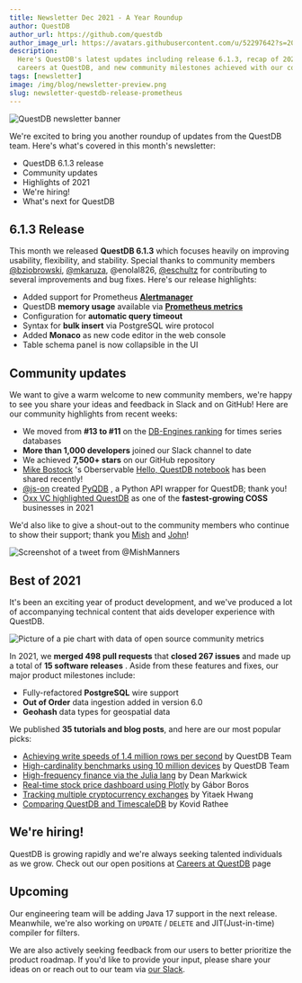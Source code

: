 ```yaml
---
title: Newsletter Dec 2021 - A Year Roundup
author: QuestDB
author_url: https://github.com/questdb
author_image_url: https://avatars.githubusercontent.com/u/52297642?s=200&v=4
description:
  Here's QuestDB's latest updates including release 6.1.3, recap of 2021,
  careers at QuestDB, and new community milestones achieved with our community
tags: [newsletter]
image: /img/blog/newsletter-preview.png
slug: newsletter-questdb-release-prometheus
---
```


![QuestDB newsletter banner](/img/blog/newsletter.png)

We're excited to bring you another roundup of updates from the QuestDB team.
Here's what's covered in this month's newsletter:

- QuestDB 6.1.3 release
- Community updates
- Highlights of 2021
- We're hiring!
- What's next for QuestDB

## 6.1.3 Release

This month we released **QuestDB 6.1.3** which focuses heavily on improving
usability, flexibility, and stability. Special thanks to community members
[@bziobrowski](https://github.com/bziobrowski),
[@mkaruza](https://github.com/mkaruza),
@enolal826,
[@eschultz](https://github.com/eschultz) for contributing to several
improvements and bug fixes. Here's our release highlights:

- Added support for Prometheus
  **[Alertmanager](/docs/third-party-tools/prometheus/)**
- QuestDB **memory usage** available via
  **[Prometheus metrics](/docs/third-party-tools/prometheus/#scraping-prometheus-metrics-from-questdb)**
- Configuration for **automatic query timeout**
- Syntax for **bulk insert** via PostgreSQL wire protocol
- Added **Monaco** as new code editor in the web console
- Table schema panel is now collapsible in the UI

## Community updates

We want to give a warm welcome to new community members, we're happy to see you
share your ideas and feedback in Slack and on GitHub! Here are our community
highlights from recent weeks:

- We moved from **#13 to #11** on the
  [DB-Engines ranking](https://db-engines.com/en/ranking/time+series+dbms) for
  times series databases
- **More than 1,000 developers** joined our Slack channel to date
- We achieved **7,500+ stars** on our GitHub repository
- [Mike Bostock](https://twitter.com/mbostock) 's Oberservable
  [Hello, QuestDB notebook](https://observablehq.com/@observablehq/hello-questdb)
  has been shared recently!
- [@js-on](https://github.com/js-on) created
  [PyQDB](https://github.com/js-on/PyQDB) , a Python API wrapper for QuestDB;
  thank you!
- [Oxx VC highlighted QuestDB](https://www.oxx.vc/post/fastest-growing-open-source-startups)
  as one of the **fastest-growing COSS** businesses in 2021

We'd also like to give a shout-out to the community members who continue to show
their support; thank you [Mish](https://twitter.com/MishManners) and
[John](https://twitter.com/jlb333333/status/1466323620477681664)!

![Screenshot of a tweet from @MishManners](/img/blog/2021-12-21/tweet.png)

## Best of 2021

It's been an exciting year of product development, and we've produced a lot of
accompanying technical content that aids developer experience with QuestDB.

![Picture of a pie chart with data of open source community metrics](/img/blog/2021-12-21/2021-community-metrics.png)

In 2021, we **merged 498 pull requests** that **closed 267 issues** and made up
a total of **15 software releases** . Aside from these features and fixes, our
major product milestones include:

- Fully-refactored **PostgreSQL** wire support
- **Out of Order** data ingestion added in version 6.0
- **Geohash** data types for geospatial data

We published **35 tutorials and blog posts**, and here are our most popular
picks:

- [Achieving write speeds of 1.4 million rows per second](/blog/2021/05/10/questdb-release-6-0-tsbs-benchmark/)
  by QuestDB Team
- [High-cardinality benchmarks using 10 million devices](/blog/2021/06/16/high-cardinality-time-series-data-performance/)
  by QuestDB Team
- [High-frequency finance via the Julia lang](/blog/2021/11/22/high-frequency-finance-introduction-julia-lang/)
  by Dean Markwick
- [Real-time stock price dashboard using Plotly](/blog/2021/11/01/plotly-finnhub-realtime-dashboard/)
  by Gábor Boros
- [Tracking multiple cryptocurrency exchanges](/blog/ingesting-market-data-crypto-exchanges-using-time-series-database/)
  by Yitaek Hwang
- [Comparing QuestDB and TimescaleDB](https://towardsdatascience.com/questdb-vs-timescaledb-38160a361c0e)
  by Kovid Rathee

## We're hiring!

QuestDB is growing rapidly and we're always seeking talented individuals as we
grow. Check out our open positions at [Careers at QuestDB](/careers/) page

## Upcoming

Our engineering team will be adding Java 17 support in the next release.
Meanwhile, we're also working on `UPDATE` / `DELETE` and JIT(Just-in-time)
compiler for filters.

We are also actively seeking feedback from our users to better prioritize the
product roadmap. If you'd like to provide your input, please share your ideas on
or reach out to our team via [our Slack]({@slackUrl@}).
